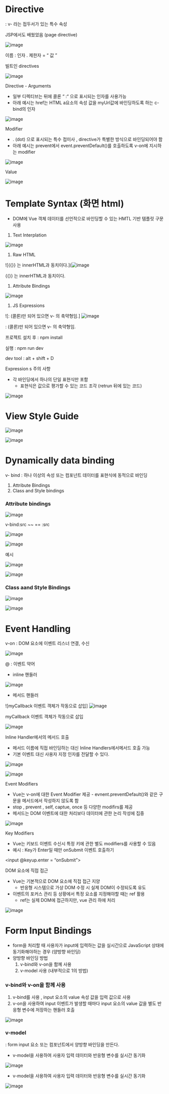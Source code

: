 # Directive

: v- 라는 접두서가 있는 특수 속성

JSP에서도 배웠었음 (page directive)

![image](https://github.com/user-attachments/assets/9b7d62b4-b3be-4ef3-900b-3be6e195b255)

이름  : 인자 . 제한자 = “ 값 ”

빌트인 directives

![image](https://github.com/user-attachments/assets/7e3a7f8b-fab9-47b0-bcca-08ba101edd84)

Directive - Arguments 

- 일부 디렉티브는 뒤에 콜론 “ :“ 으로 표시되는 인자를 사용가능
- 아래 예시는 href는 HTML a요소의 속성 값을 myUrl값에 바인딩하도록 하는 c-bind의 인자

![image](https://github.com/user-attachments/assets/eb75cd53-383e-4cfe-badd-e0328e120a14)

Modifier 

- . (dot) 으로 표시되는 특수 접미사 , directive가 특별한 방식으로 바인딩되어야 함
- 아래 예시는 prevent에서 event.preventDefault()를 호출하도록 v-on에 지시하는 modifier

![image](https://github.com/user-attachments/assets/79433551-6daf-47f1-85c1-6b43a811556a)

Value

![image](https://github.com/user-attachments/assets/d362f644-d155-465b-b877-cb9a2ade481c)

# Template Syntax (화면 html)

- DOM에 Vue 객체 데이터를 선언적으로 바인딩할 수 있는 HMTL 기반 템플릿 구문 사용
1. Text Interplation

![image](https://github.com/user-attachments/assets/d20ea3bb-2353-4d6d-a36b-c2b1a7095d8f)

1. Raw HTML

![{{}} 는 innerHTML과 동치이다.](![image](https://github.com/user-attachments/assets/c803f91d-6c3e-4f75-a513-cac68bc2b3b4)


{{}} 는 innerHTML과 동치이다.

1. Attribute Bindings

![image](https://github.com/user-attachments/assets/bcaa3bf4-678f-4b17-9a7d-ca5ec5677975)

1. JS Expressions

![: (콜론)만 되어 있으면 v- 의 축약형임.]
![image](https://github.com/user-attachments/assets/2d2df35d-cf53-4404-9d3c-9ae6ca5702d9)

: (콜론)만 되어 있으면 v- 의 축약형임.

프로젝트 설치 후 : npm install

실행 : npm run dev

dev tool : alt + shift + D

Expression s 주의 사항

- 각 바인딩에서 하나의 단일 표현식만 포함
    - 표현식은 값으로 평가할  수 있는 코드 조각 (retrun 뒤에 있는 코드)

![image](https://github.com/user-attachments/assets/f52bd8ac-e42b-47ab-80bb-7d331c883cd2)

# View Style Guide

![image](https://github.com/user-attachments/assets/dd5ce0fd-89bd-471b-aab2-c6cfa74e7ee2)

![image](https://github.com/user-attachments/assets/251a10a8-33bb-46c1-8095-30b9a9111d0a)

# Dynamically data binding

v- bind : 하나 이상의 속성 또는 컴포넌트 데이터를 표현식에 동적으로 바인딩

1. Attribute Bindings
2. Class and Style bindings

### Attribute bindings

![image](https://github.com/user-attachments/assets/09c48b38-7862-4754-94f8-374efe2dba7b)

v-bind:src ~~  == :src

![image](https://github.com/user-attachments/assets/0f11c552-1313-4783-8f96-21dbb706462d)

![image](https://github.com/user-attachments/assets/1d88319d-d151-49f0-a9f3-773ef3433aaa)

예시

![image](https://github.com/user-attachments/assets/21b730e8-de32-4c6a-bfea-5076aeded056)

![image](https://github.com/user-attachments/assets/881f79e3-75da-40bf-94b7-c02d57008adc)

### Class aand Style Bindings

![image](https://github.com/user-attachments/assets/6a53501c-7e24-449d-acec-e5edd4491036)

![image](https://github.com/user-attachments/assets/0d56d98c-387d-4d56-99ee-addfff7f3e4c)

# Event Handling

v-on : DOM 요소에 이벤트 리스너 연결, 수신

![image](https://github.com/user-attachments/assets/a898e5f7-044c-4562-9a89-fd3547f02ff8)

@ : 이벤트 약어

- inline 핸들러

![image](https://github.com/user-attachments/assets/643b69b2-95b0-45e2-9642-51f5da23885f)

- 메서드 핸들러

![myCallback 이벤트 객체가 작동으로 삽입]
![image](https://github.com/user-attachments/assets/32726192-2248-4a7a-9511-f77096e33719)


myCallback 이벤트 객체가 작동으로 삽입

![image](https://github.com/user-attachments/assets/829200d9-e77a-4c9d-8831-5e790d1f0a03)

Inline Handler에서의 메서드 호출

- 메서드 이름에 직접 바인딩하는 대신 Inline Handlers에서메서드 호출 가능
- 기본 이벤트 대신 사용자 지정 인자를 전달할 수 있다.

![image](https://github.com/user-attachments/assets/7597e0ae-ae58-46db-bd34-60dfb7151d8b)

![image](https://github.com/user-attachments/assets/a139b01a-fc28-4ee3-b889-a7ec6937ba92)

Event Modifiers

- Vue는 v-on에 대한 Event Modifier 제공 - evnent.preventDefault()와 같은 구문을 메서드에서 작성하지 않도록 함
- stop , prevent , self, captue, once 등 다양한 modifirs를 제공
- 메서드는 DOM 이벤트에 대한 처리보다 데이터에 관한 논리 작성에 집중

![image](https://github.com/user-attachments/assets/b035b360-5934-4a35-8a48-edf257eaad58)

Key Modifiers 

- Vue는 키보드 이벤트 수신시 특정 키에 관한 별도 modifiers를 사용할 수 있음
- 예시 : Key가 Enter일 때만 onSubmit 이벤트 호출하기

<input @keyup.enter = “onSubmit”>

DOM 요소에 직접 접근

- Vue는 기본적으로 DOM 요소에 직접 접근 지양
    - 반응형 시스템으로 가상 DOM 수정 시 실제 DOM이 수정되도록 유도
- 이벤트의 포커스 관리 등 상황에서 특정 요소를 지정해야할 때는 ref 활용
    - ref는 실제 DOM에 접근하지만, vue 관리 하에 처리

![image](https://github.com/user-attachments/assets/2b0f127e-b2f7-438f-a44c-32bd5c798d7a)

# Form Input Bindings

- form을 처리할 때 사용자가 input에 입력하는 값을 실시간으로 JavaScript 상태에 동기화해야하는 경우 (양방향 바인딩)
- 양방향 바인딩 방법
    1. v-bind와 v-on을 함께 사용
    2. v-model 사용 (내부적으로 1의 방법)

### v-bind와 v-on을 함께 사용

1. v-bind를 사용 , input 요소의 value 속성 값을 입력 값으로 사용
2. v-on을 사용하여 input 이벤트가 발생할 때마다 input 요소의 value 값을 별도 반응형 변수에 저장하는 핸들러 호출

![image](https://github.com/user-attachments/assets/fc659632-bdec-48f1-be69-5b0a32116b9e)

### v-model

: form input 요소 또는 컴포넌트에서 양방향 바인딩을 만든다.

- v-model을 사용하여 사용자 입력 데이터와 반응형 변수를 실시간 동기화

![image](https://github.com/user-attachments/assets/cbff2938-4c6c-4e05-af42-20f98b60fdf5)

- v-model을 사용하여 사용자 입력 데이터와 반응형 변수를 실시간 동기화

![image](https://github.com/user-attachments/assets/585ef648-10df-4600-9bb3-1d9b3da5a870)
